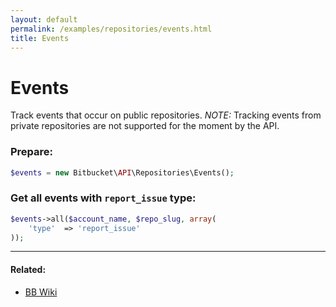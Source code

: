 ```yaml
---
layout: default
permalink: /examples/repositories/events.html
title: Events
---
```


# Events

Track events that occur on public repositories.
*NOTE:* Tracking events from private repositories are not supported for the moment by the API.

### Prepare:

```php
$events = new Bitbucket\API\Repositories\Events();
```

### Get all events with `report_issue` type:

```php
$events->all($account_name, $repo_slug, array(
    'type'  => 'report_issue'
));
```

----

#### Related:
  * [BB Wiki](https://confluence.atlassian.com/display/BITBUCKET/events+Resources#eventsResources-GETalistofevents)
